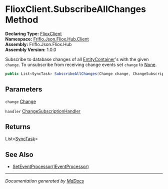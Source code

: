 ﻿<!--  
  <auto-generated>   
    The contents of this file were generated by a tool.  
    Changes to this file may be list if the file is regenerated  
  </auto-generated>   
-->

# FlioxClient.SubscribeAllChanges Method

**Declaring Type:** [FlioxClient](../index.md)  
**Namespace:** [Friflo.Json.Fliox.Hub.Client](../../index.md)  
**Assembly:** Friflo.Json.Fliox.Hub  
**Assembly Version:** 1.0.0

Subscribe to database changes of all [EntityContainer](../../../Host/EntityContainer/index.md)'s with the given `change`. To unsubscribe from receiving change events set `change` to [None](../../../Protocol/Tasks/ChangeFlags/fields/None.md).

```csharp
public List<SyncTask> SubscribeAllChanges(Change change, ChangeSubscriptionHandler handler);
```

## Parameters

`change`  [Change](../../../Protocol/Tasks/Change/index.md)

`handler`  [ChangeSubscriptionHandler](../../ChangeSubscriptionHandler/index.md)

## Returns

List\<[SyncTask](../../SyncTask/index.md)\>

## See Also

- [SetEventProcessor(IEventProcessor)](SetEventProcessor.md)

___

*Documentation generated by [MdDocs](https://github.com/ap0llo/mddocs)*
